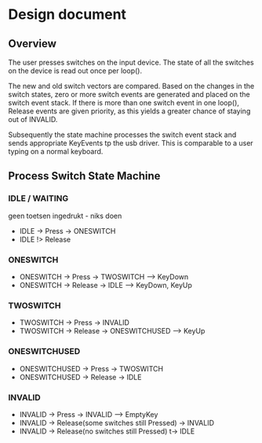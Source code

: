 # Design document

## Overview
The user presses switches on the input device. The state of all the
switches on the device is read out once per loop().

The new and old switch vectors are compared. Based on the changes in
the switch states, zero or more switch events are generated and placed
on the switch event stack. If there is more than one switch event in
one loop(), Release events are given priority, as this yields a
greater chance of staying out of INVALID.

Subsequently the state machine processes the switch event stack and
sends appropriate KeyEvents tp the usb driver. This is comparable to a
user typing on a normal keyboard.

## Process Switch State Machine

### IDLE / WAITING
geen toetsen ingedrukt - niks doen

* IDLE -> Press -> ONESWITCH
* IDLE !> Release

### ONESWITCH

* ONESWITCH -> Press -> TWOSWITCH --> KeyDown
* ONESWITCH -> Release -> IDLE --> KeyDown, KeyUp

### TWOSWITCH

* TWOSWITCH -> Press -> INVALID
* TWOSWITCH -> Release -> ONESWITCHUSED --> KeyUp


### ONESWITCHUSED

* ONESWITCHUSED -> Press -> TWOSWITCH
* ONESWITCHUSED -> Release -> IDLE


### INVALID

* INVALID -> Press -> INVALID --> EmptyKey
* INVALID -> Release(some switches still Pressed) -> INVALID
* INVALID -> Release(no switches still Pressed) t-> IDLE

